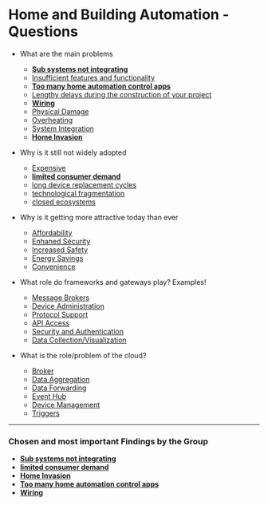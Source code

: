 # Home and Building Automation - Questions

- What are the main problems
	- **[Sub systems not integrating](https://integratedtechnologiesaustralia.com.au/resource-centre/5-common-home-automation-problems-and-how-we-solve-them)**
	- [Insufficient features and functionality](https://integratedtechnologiesaustralia.com.au/resource-centre/5-common-home-automation-problems-and-how-we-solve-them)
	- **[Too many home automation control apps](https://integratedtechnologiesaustralia.com.au/resource-centre/5-common-home-automation-problems-and-how-we-solve-them)**
	- [Lengthy delays during the construction of your project](https://integratedtechnologiesaustralia.com.au/resource-centre/5-common-home-automation-problems-and-how-we-solve-them)
	- **[Wiring](https://www.angieslist.com/articles/common-home-automation-problems.htm)**
	- [Physical Damage](https://www.angieslist.com/articles/common-home-automation-problems.htm)
	- [Overheating](https://www.angieslist.com/articles/common-home-automation-problems.htm)
	- [System Integration](https://www.angieslist.com/articles/common-home-automation-problems.htm)
	- **[Home Invasion](https://www.peerbits.com/blog/biggest-iot-security-challenges.html)**
	

- Why is it still not widely adopted
	- [Expensive](https://www.businessinsider.de/the-us-smart-home-market-report-adoption-forecasts-top-products-and-the-cost-and-fragmentation-problems-that-could-hinder-growth-2015-9?r=US&IR=T)
	- **[limited consumer demand](https://www.businessinsider.de/the-us-smart-home-market-report-adoption-forecasts-top-products-and-the-cost-and-fragmentation-problems-that-could-hinder-growth-2015-9?r=US&IR=T)**
	- [long device replacement cycles](https://www.businessinsider.de/the-us-smart-home-market-report-adoption-forecasts-top-products-and-the-cost-and-fragmentation-problems-that-could-hinder-growth-2015-9?r=US&IR=T)
	- [technological fragmentation](https://www.businessinsider.de/the-us-smart-home-market-report-adoption-forecasts-top-products-and-the-cost-and-fragmentation-problems-that-could-hinder-growth-2015-9?r=US&IR=T)
	- [closed ecosystems](https://www.businessinsider.de/the-us-smart-home-market-report-adoption-forecasts-top-products-and-the-cost-and-fragmentation-problems-that-could-hinder-growth-2015-9?r=US&IR=T)
- Why is it getting more attractive today than ever
	- [Affordability](https://www.alarminglyaffordable.com/5-reasons-home-automation-popular/) 
	- [Enhaned Security](https://www.alarminglyaffordable.com/5-reasons-home-automation-popular/) 
	- [Increased Safety](https://www.alarminglyaffordable.com/5-reasons-home-automation-popular/) 
	- [Energy Savings](https://www.alarminglyaffordable.com/5-reasons-home-automation-popular/) 
	- [Convenience](https://www.alarminglyaffordable.com/5-reasons-home-automation-popular/) 
	
- What role do frameworks and gateways play? Examples!
	-  [Message Brokers](https://dzone.com/articles/home-automation-using-iot)
	-  [Device Administration](https://dzone.com/articles/home-automation-using-iot)
	-  [Protocol Support](https://dzone.com/articles/home-automation-using-iot)
	-  [API Access](https://dzone.com/articles/home-automation-using-iot)
	-  [Security and Authentication](https://dzone.com/articles/home-automation-using-iot)
	-  [Data Collection/Visualization](https://dzone.com/articles/home-automation-using-iot)
- What is the role/problem of the cloud? 
	- [Broker](https://dzone.com/articles/home-automation-using-iot)
	- [Data Aggregation](https://dzone.com/articles/home-automation-using-iot)
	- [Data Forwarding](https://dzone.com/articles/home-automation-using-iot)
	- [Event Hub](https://dzone.com/articles/home-automation-using-iot)
	- [Device Management](https://dzone.com/articles/home-automation-using-iot)
	- [Triggers](https://dzone.com/articles/home-automation-using-iot)

	
***
	
### Chosen and most important Findings by the Group
- **[Sub systems not integrating](https://integratedtechnologiesaustralia.com.au/resource-centre/5-common-home-automation-problems-and-how-we-solve-them)**
- **[limited consumer demand](https://www.businessinsider.de/the-us-smart-home-market-report-adoption-forecasts-top-products-and-the-cost-and-fragmentation-problems-that-could-hinder-growth-2015-9?r=US&IR=T)**
- **[Home Invasion](https://www.peerbits.com/blog/biggest-iot-security-challenges.html)**
- **[Too many home automation control apps](https://integratedtechnologiesaustralia.com.au/resource-centre/5-common-home-automation-problems-and-how-we-solve-them)**
- **[Wiring](https://www.angieslist.com/articles/common-home-automation-problems.htm)**